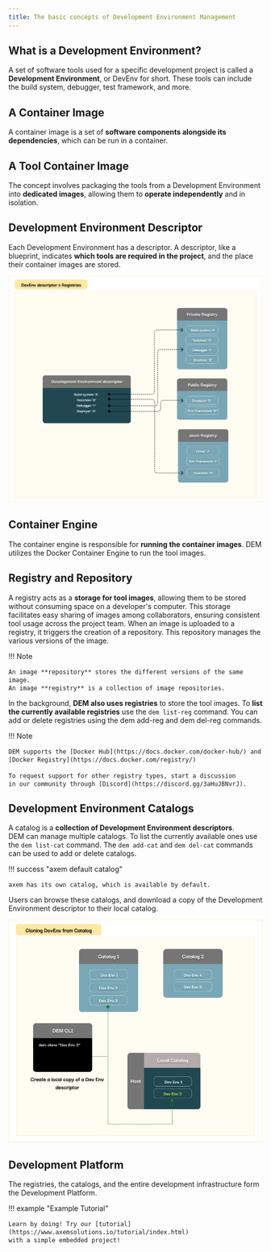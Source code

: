 ```yaml
---
title: The basic concepts of Development Environment Management
---
```



## What is a Development Environment?
A set of software tools used for a specific development project is called a **Development
Environment**, or DevEnv for short. These tools can include the build system, debugger, test framework, and more.

## A Container Image
A container image is a set of **software components alongside its dependencies**, 
which can be run in a container.

## A Tool Container Image
The concept involves packaging the tools from a Development Environment into **dedicated images**,
 allowing them to **operate independently** and in isolation.

## Development Environment Descriptor
Each Development Environment has a descriptor. A descriptor, like a blueprint, indicates **which tools
are required in the project**, and the place their container images are stored.

![Dev Env descriptor](wp-content/dev_env_descriptor.png)

## Container Engine
The container engine is responsible for **running the container images**. 
DEM utilizes the Docker Container Engine to run the tool images.

## Registry and Repository
A registry acts as a **storage for tool images**, allowing them to be stored without consuming space on a developer's computer. 
This storage facilitates easy sharing of images among collaborators, ensuring consistent tool usage across the project team.
When an image is uploaded to a registry, it triggers the creation of a repository. This repository manages the various versions of the image.

!!! Note

    An image **repository** stores the different versions of the same image.  
    An image **registry** is a collection of image repositories.

In the background, **DEM also uses registries** to store the tool images. To **list the currently 
available registries** use the `dem list-reg` command. 
You can add or delete registries using the dem add-reg and dem del-reg commands.

!!! Note

    DEM supports the [Docker Hub](https://docs.docker.com/docker-hub/) and 
    [Docker Registry](https://docs.docker.com/registry/)

    To request support for other registry types, start a discussion
    in our community through [Discord](https://discord.gg/3aHuJBNvrJ).


## Development Environment Catalogs
A catalog is a **collection of Development Environment descriptors**.  
DEM can manage multiple catalogs. To list the currently available ones use the `dem list-cat` 
command.  The `dem add-cat` and `dem del-cat` commands can be used to add or delete catalogs.

!!! success "axem default catalog"

    axem has its own catalog, which is available by default.

Users can browse these catalogs, and download a copy of the Development Environment descriptor 
to their local catalog.

![Catalogs](wp-content/dem_catalogs.png)

## Development Platform
The registries, the catalogs, and the entire development infrastructure form the Development 
Platform. 

!!! example "Example Tutorial"

    Learn by doing! Try our [tutorial](https://www.axemsolutions.io/tutorial/index.html) 
    with a simple embedded project!
